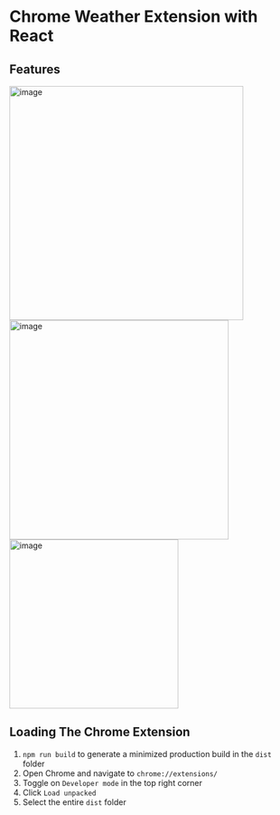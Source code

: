 # Chrome Weather Extension with React

## Features

<img width="414" alt="image" src="https://user-images.githubusercontent.com/44512205/196537353-ae5adb46-355c-4b45-888f-cdd335bc388f.png">
<img width="388" alt="image" src="https://user-images.githubusercontent.com/44512205/196537715-ee275184-b786-475d-86ab-21f3c6fe6993.png">
<img width="299" alt="image" src="https://user-images.githubusercontent.com/44512205/196538807-6e539c2e-2e12-4a54-853b-9e967678a6d4.png">


## Loading The Chrome Extension

1. `npm run build` to generate a minimized production build in the `dist` folder
2. Open Chrome and navigate to `chrome://extensions/`
3. Toggle on `Developer mode` in the top right corner
4. Click `Load unpacked`
5. Select the entire `dist` folder
